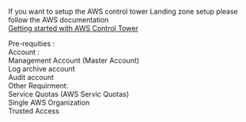 If you want to setup the AWS control tower Landing zone setup please follow the AWS documentation </br>
[Getting started with AWS Control Tower](https://docs.aws.amazon.com/controltower/latest/userguide/getting-started-with-control-tower.html)

Pre-requities : </br>
Account : </br>
      Management Account (Master Account) </br>
      Log archive account </br>
      Audit account </br>
Other Requirment: </br>
      Service Quotas (AWS Servic Quotas) </br>
      Single AWS Organization </br>
      Trusted Access </br>
      


